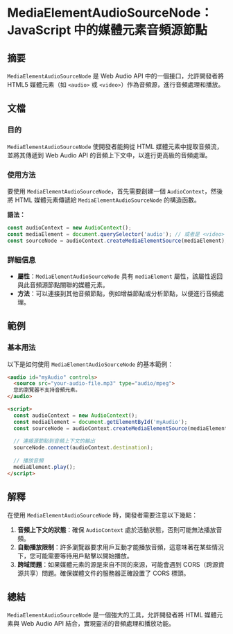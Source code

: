 <!--
Meta Description: # MediaElementAudioSourceNode：JavaScript 中的媒體元素音頻源節點 ## 摘要 `MediaElementAudioSourceNode` 是 Web Audio API 中的一個接口，允許開發者將 HTML5 媒體元素（如 `<audio>` 或 `<vide...
Meta Keywords: mediaelementaudiosourcenode, audio, audiocontext, const, mediaelement
-->

# MediaElementAudioSourceNode：JavaScript 中的媒體元素音頻源節點

## 摘要
`MediaElementAudioSourceNode` 是 Web Audio API 中的一個接口，允許開發者將 HTML5 媒體元素（如 `<audio>` 或 `<video>`）作為音頻源，進行音頻處理和播放。

## 文檔
### 目的
`MediaElementAudioSourceNode` 使開發者能夠從 HTML 媒體元素中提取音頻流，並將其傳遞到 Web Audio API 的音頻上下文中，以進行更高級的音頻處理。

### 使用方法
要使用 `MediaElementAudioSourceNode`，首先需要創建一個 `AudioContext`，然後將 HTML 媒體元素傳遞給 `MediaElementAudioSourceNode` 的構造函數。

**語法：**
```javascript
const audioContext = new AudioContext();
const mediaElement = document.querySelector('audio'); // 或者是 <video> 元素
const sourceNode = audioContext.createMediaElementSource(mediaElement);
```

### 詳細信息
- **屬性**：`MediaElementAudioSourceNode` 具有 `mediaElement` 屬性，該屬性返回與此音頻源節點關聯的媒體元素。
- **方法**：可以連接到其他音頻節點，例如增益節點或分析節點，以便進行音頻處理。

## 範例
### 基本用法
以下是如何使用 `MediaElementAudioSourceNode` 的基本範例：

```html
<audio id="myAudio" controls>
  <source src="your-audio-file.mp3" type="audio/mpeg">
  您的瀏覽器不支持音頻元素。
</audio>

<script>
  const audioContext = new AudioContext();
  const mediaElement = document.getElementById('myAudio');
  const sourceNode = audioContext.createMediaElementSource(mediaElement);
  
  // 連接源節點到音頻上下文的輸出
  sourceNode.connect(audioContext.destination);
  
  // 播放音頻
  mediaElement.play();
</script>
```

## 解釋
在使用 `MediaElementAudioSourceNode` 時，開發者需要注意以下幾點：

1. **音頻上下文的狀態**：確保 `AudioContext` 處於活動狀態，否則可能無法播放音頻。
2. **自動播放限制**：許多瀏覽器要求用戶互動才能播放音頻，這意味著在某些情況下，您可能需要等待用戶點擊以開始播放。
3. **跨域問題**：如果媒體元素的源是來自不同的來源，可能會遇到 CORS（跨源資源共享）問題。確保媒體文件的服務器正確設置了 CORS 標頭。

## 總結
`MediaElementAudioSourceNode` 是一個強大的工具，允許開發者將 HTML 媒體元素與 Web Audio API 結合，實現靈活的音頻處理和播放功能。